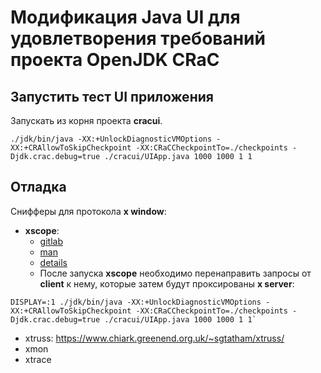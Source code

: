 # Модификация Java UI для удовлетворения требований проекта OpenJDK CRaC

## Запустить тест UI приложения

Запускать из корня проекта **cracui**.

```
./jdk/bin/java -XX:+UnlockDiagnosticVMOptions -XX:+CRAllowToSkipCheckpoint -XX:CRaCCheckpointTo=./checkpoints -Djdk.crac.debug=true ./cracui/UIApp.java 1000 1000 1 1
```

## Отладка

Снифферы для протокола **x window**:

* **xscope**:
  * [gitlab](https://gitlab.freedesktop.org/xorg/app/xscope)
  * [man](https://www.x.org/releases/X11R7.5/doc/man/man1/xscope.1.html)
  * [details](http://jklp.org/profession/papers/xscope/paper.html)
  * После запуска **xscope** необходимо перенаправить запросы от **client** к нему, которые затем будут проксированы **x server**:

```
DISPLAY=:1 ./jdk/bin/java -XX:+UnlockDiagnosticVMOptions -XX:+CRAllowToSkipCheckpoint -XX:CRaCCheckpointTo=./checkpoints -Djdk.crac.debug=true ./cracui/UIApp.java 1000 1000 1 1`
```

* xtruss: https://www.chiark.greenend.org.uk/~sgtatham/xtruss/
* xmon
* xtrace


